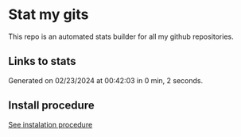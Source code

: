 # Stat my gits

This repo is an automated stats builder for all my github repositories.

## Links to stats


Generated on 02/23/2024 at 00:42:03 in 0 min, 2 seconds.

## Install procedure

[See instalation procedure](./src/install.md)
